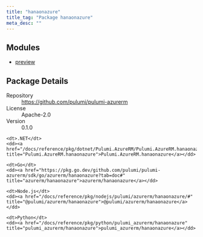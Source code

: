```yaml
---
title: "hanaonazure"
title_tag: "Package hanaonazure"
meta_desc: ""
---
```


<!-- WARNING: this file was generated by Pulumi Docs Generator. -->
<!-- Do not edit by hand unless you're certain you know what you are doing! -->



<h2 id="modules">Modules</h2>
<ul class="api">
    <li><a href="preview/" title="preview"><span class="symbol module"></span>preview</a></li>
</ul>

<h2 id="package-details">Package Details</h2>
<dl class="package-details">
	<dt>Repository</dt>
	<dd><a href="https://github.com/pulumi/pulumi-azurerm">https://github.com/pulumi/pulumi-azurerm</a></dd>
	<dt>License</dt>
	<dd>Apache-2.0</dd>
	<dt>Version</dt>
	<dd>0.1.0</dd>
</dl>



<dl class="tabular">

    <dt>.NET</dt>
    <dd><a href="/docs/reference/pkg/dotnet/Pulumi.AzureRM/Pulumi.AzureRM.hanaonazure.html" title="Pulumi.AzureRM.hanaonazure">Pulumi.AzureRM.hanaonazure</a></dd>

    <dt>Go</dt>
    <dd><a href="https://pkg.go.dev/github.com/pulumi/pulumi-azurerm/sdk/go/azurerm/hanaonazure?tab=doc#" title="azurerm/hanaonazure">azurerm/hanaonazure</a></dd>

    <dt>Node.js</dt>
    <dd><a href="/docs/reference/pkg/nodejs/pulumi/azurerm/hanaonazure/#" title="@pulumi/azurerm/hanaonazure">@pulumi/azurerm/hanaonazure</a></dd>

    <dt>Python</dt>
    <dd><a href="/docs/reference/pkg/python/pulumi_azurerm/hanaonazure" title="pulumi_azurerm/hanaonazure">pulumi_azurerm/hanaonazure</a></dd>

</dl>

